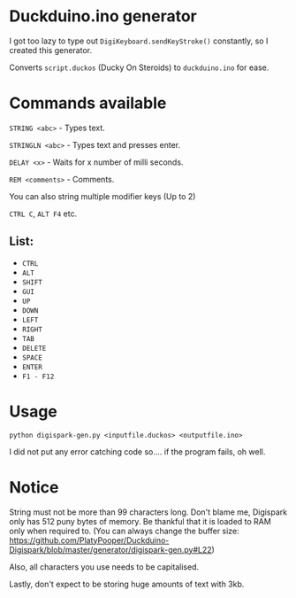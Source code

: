 # Duckduino.ino generator
I got too lazy to type out `DigiKeyboard.sendKeyStroke()` constantly, so I created this generator.

Converts `script.duckos` (Ducky On Steroids) to `duckduino.ino` for ease.

# Commands available
`STRING <abc>` - Types text.

`STRINGLN <abc>` - Types text and presses enter.

`DELAY <x>` - Waits for x number of milli seconds.

`REM <comments>` - Comments.

You can also string multiple modifier keys (Up to 2)

`CTRL C`, `ALT F4` etc.

## List:
* `CTRL`
* `ALT`
* `SHIFT`
* `GUI`
* `UP`
* `DOWN`
* `LEFT`
* `RIGHT`
* `TAB`
* `DELETE`
* `SPACE`
* `ENTER`
* `F1 - F12`

# Usage
`python digispark-gen.py <inputfile.duckos> <outputfile.ino>`

I did not put any error catching code so.... if the program fails, oh well.

# Notice
String must not be more than 99 characters long. Don't blame me, Digispark only has 512 puny bytes of memory. Be thankful that it is loaded to RAM only when required to. (You can always change the buffer size: https://github.com/PlatyPooper/Duckduino-Digispark/blob/master/generator/digispark-gen.py#L22)

Also, all characters you use needs to be capitalised.

Lastly, don't expect to be storing huge amounts of text with 3kb.
